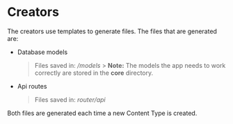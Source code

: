 # Creators

The creators use templates to generate files.
The files that are generated are:

- Database models
  > Files saved in: _/models_ > **Note:** The models the app needs to work correctly are stored in the **core** directory.
- Api routes
  > Files saved in: _router/api_

Both files are generated each time a new Content Type is created.
